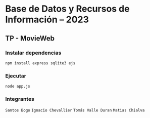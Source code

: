 # Base de Datos y Recursos de Información – 2023
## TP - MovieWeb

### Instalar dependencias
`npm install express sqlite3 ejs`

### Ejecutar
`node app.js`

### Integrantes
`Santos Bogo`
`Ignacio Chevallier`
`Tomás Valle Duran`
`Matias Chialva`
